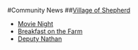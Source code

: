 #Community News
##[Village of Shepherd](vos.md)
* [Movie Night](2016-08-03-Movie-Night-featuring-“Footloose”-to-be-held-August-10.docx.md)
* [Breakfast on the Farm](2016-08-04-Breakfast-on-the-Farm-event-to-be-held-August-27.docx.md)
* [Deputy Nathan](2016-08-04-Deputy-Nathan.md)

